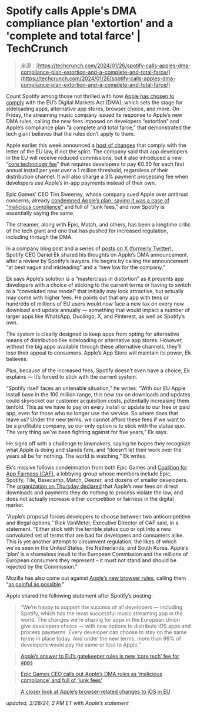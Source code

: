 <!--yml
category: 未分类
date: 2024-05-27 15:14:10
-->

# Spotify calls Apple's DMA compliance plan 'extortion' and a 'complete and total farce' | TechCrunch

> 来源：[https://techcrunch.com/2024/01/26/spotify-calls-apples-dma-compliance-plan-extortion-and-a-complete-and-total-farce/](https://techcrunch.com/2024/01/26/spotify-calls-apples-dma-compliance-plan-extortion-and-a-complete-and-total-farce/)

Count Spotify among those not thrilled with how [Apple has chosen to comply](https://techcrunch.com/2024/01/25/apple-dma-changes/) with the EU’s Digital Markets Act (DMA), which sets the stage for sideloading apps, alternative app stores, browser choice, and more. On Friday, the streaming music company issued its response to Apple’s new DMA rules, calling the new fees imposed on developers “extortion” and Apple’s compliance plan “a complete and total farce,” that demonstrated the tech giant believes that the rules don’t apply to them.

Apple earlier this week announced a [host of changes](https://techcrunch.com/2024/01/25/apple-dma-changes/) that comply with the letter of the EU law, if not the spirit. The company said that app developers in the EU will receive reduced commissions, but it also introduced a new “[core technology fee](https://www.apple.com/cm/newsroom/2024/01/apple-announces-changes-to-ios-safari-and-the-app-store-in-the-european-union/#:~:text=Core%20Technology%20Fee%20%E2%80%94%20iOS%20apps,over%20a%201%20million%20threshold.)” that requires developers to pay €0.50 for each first annual install per year over a 1 million threshold, regardless of their distribution channel. It will also charge a 3% payment processing fee when developers use Apple’s in-app payments instead of their own.

Epic Games’ CEO Tim Sweeney, whose company sued Apple over antitrust concerns, already [condemned Apple’s plan, saying it was a case of “malicious compliance”](https://techcrunch.com/2024/01/25/epic-games-ceo-calls-out-apples-dma-rules-as-malicious-compliance-and-full-of-junk-fees/) and full of “junk fees,” and now Spotify is essentially saying the same.

The streamer, along with Epic, Match, and others, has been a longtime critic of the tech giant and one that has pushed for increased regulation, including through the DMA.

In a company blog post and a series of [posts on X (formerly Twitter),](https://twitter.com/eldsjal/status/1750988499518362089?s=20) Spotify CEO Daniel Ek shared his thoughts on Apple’s DMA announcement, after a review by Spotify’s lawyers. He begins by calling the announcement “at best vague and misleading” and a “new low for the company.”

Ek says Apple’s solution is a “masterclass in distortion” as it presents app developers with a choice of sticking to the current terms or having to switch to a “convoluted new model” that initially may look attractive, but actually may come with higher fees. He points out that any app with tens or hundreds of millions of EU users would now face a new tax on every new download and update annually — something that would impact a number of larger apps like WhatsApp, Duolingo, X, and Pinterest, as well as Spotify’s own.

The system is clearly designed to keep apps from opting for alternative means of distribution like sideloading or alternative app stores. However, without the big apps available through these alternative channels, they’ll lose their appeal to consumers. Apple’s App Store will maintain its power, Ek believes.

Plus, because of the increased fees, Spotify doesn’t even have a choice, Ek explains — it’s forced to stick with the current system.

“Spotify itself faces an untenable situation,” he writes. “With our EU Apple install base in the 100 million range, this new tax on downloads and updates could skyrocket our customer acquisition costs, potentially increasing them tenfold. This as we have to pay on every install or update to our free or paid app, even for those who no longer use the service. So where does that leave us? Under the new terms, we cannot afford these fees if we want to be a profitable company, so our only option is to stick with the status quo. The very thing we’ve been fighting against for five years,” Ek says.

He signs off with a challenge to lawmakers, saying he hopes they recognize what Apple is doing and stands firm, and “doesn’t let their work over the years all be for nothing. The world is watching,” Ek writes.

Ek’s missive follows condemnation from both Epic Games and [Coalition for App Fairness (CAF)](https://appfairness.org/), a lobbying group whose members include Epic, Spotify, Tile, Basecamp, Match, Deezer, and dozens of smaller developers. The [organization on Thursday declared](https://appfairness.org/caf-statement-on-apples-dma-non-compliance-plan/) that Apple’s new fees on direct downloads and payments they do nothing to process violate the law, and does not actually increase either competition or fairness in the digital market.

“Apple’s proposal forces developers to choose between two anticompetitive and illegal options,” Rick VanMeter, Executive Director of CAF said, in a statement. “Either stick with the terrible status quo or opt into a new convoluted set of terms that are bad for developers and consumers alike. This is yet another attempt to circumvent regulation, the likes of which we’ve seen in the United States, the Netherlands, and South Korea. Apple’s ‘plan’ is a shameless insult to the European Commission and the millions of European consumers they represent – it must not stand and should be rejected by the Commission.”

Mozilla has also come out against [Apple’s new browser rules](https://techcrunch.com/2024/01/26/apple-dma-webkit/), calling them “[as painful as possible](https://www.theverge.com/2024/1/26/24052067/mozilla-apple-ios-browser-rules-firefox).”

Apple shared the following statement after Spotify’s posting:

> “We’re happy to support the success of all developers — including Spotify, which has the most successful music streaming app in the world. The changes we’re sharing for apps in the European Union give developers choice — with new options to distribute iOS apps and process payments. Every developer can choose to stay on the same terms in place today. And under the new terms, more than 99% of developers would pay the same or less to Apple.”

> [Apple’s answer to EU’s gatekeeper rules is new ‘core tech’ fee for apps](https://techcrunch.com/2024/01/25/apple-dma-changes/)

> [Epic Games CEO calls out Apple’s DMA rules as ‘malicious compliance’ and full of ‘junk fees’](https://techcrunch.com/2024/01/25/epic-games-ceo-calls-out-apples-dma-rules-as-malicious-compliance-and-full-of-junk-fees/)

> [A closer look at Apple’s browser-related changes to iOS in EU](https://techcrunch.com/2024/01/26/apple-dma-webkit/)

*updated, 2/28/24, 2 PM ET with Apple’s statement*